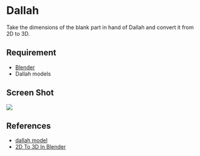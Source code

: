 # Dallah 
Take the dimensions of the blank part in hand of Dallah and convert it from 2D to 3D. 

## Requirement
* [Blender](https://www.blender.org)
*  Dallah models

## Screen Shot
![](https://user-images.githubusercontent.com/27751735/89722101-fd65b880-d9ed-11ea-8957-3e8c777e274a.gif)

## References
* [dallah model](https://www.cleanpng.com/png-arabic-coffee-turkish-coffee-coffeemaker-dallah-co-1229354/preview.html)
* [2D To 3D In Blender](https://www.youtube.com/watch?v=g6cmClwLhz8)
